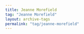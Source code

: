 ```yaml
---
title: Jeanne Morefield
tag: "Jeanne Morefield"
layout: archive-tags
permalink: "tag/jeanne-morefield"
---
```

